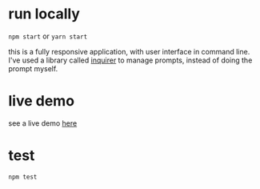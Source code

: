 # run locally

`npm start` or `yarn start`

this is a fully responsive application, with user interface in command line. I've used a library called [inquirer](https://github.com/SBoudrias/Inquirer.js/) to manage prompts, instead of doing the prompt myself.

# live demo 

see a live demo [here](https://asciinema.org/a/197732)

# test

`npm test`